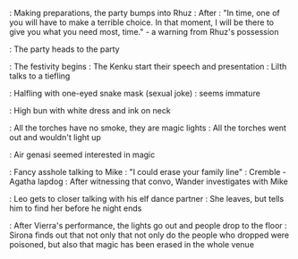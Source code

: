 : Making preparations, the party bumps into Rhuz
: After 
: "In time, one of you will have to make a terrible choice. In that moment, I will be there to give you what you need most, time." - a warning from Rhuz's possession

: The party heads to the party

: The festivity begins
: The Kenku start their speech and presentation
: Lilth talks to a tiefling
	
: Halfling with one-eyed snake mask (sexual joke)
	: seems immature

: High bun with white dress and ink on neck

: All the torches have no smoke, they are magic lights
: All the torches went out and wouldn't light up

: Air genasi seemed interested in magic

: Fancy asshole talking to Mike
	: "I could erase your family line"
	: Cremble - Agatha lapdog
: After witnessing that convo, Wander investigates with Mike

: Leo gets to closer talking with his elf dance partner
: She leaves, but tells him to find her before he night ends

: After Vierra's performance, the lights go out and people drop to the floor
	: Sirona finds out that not only that not only do the people who dropped were poisoned, but also that magic has been erased in the whole venue

